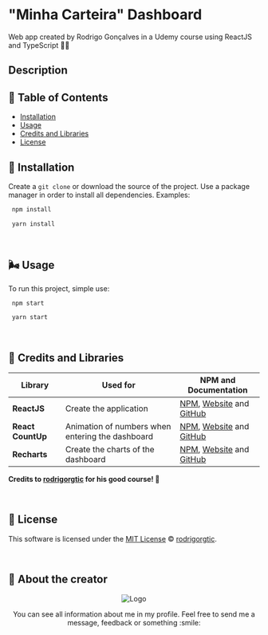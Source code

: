 # "Minha Carteira" Dashboard
Web app created by Rodrigo Gonçalves in a Udemy course using ReactJS and TypeScript 📘💙

## Description

## 🚩 Table of Contents

- [Installation](#-installation)
- [Usage](#-usage)
- [Credits and Libraries](#-credits-and-libraries)
- [License](#-license)

## 🍉 Installation

Create a `git clone` or download the source of the project. Use a package manager in order to install all dependencies. Examples:

```bash
 npm install
```

```bash
 yarn install
```

  
  
## 🌬️ Usage

To run this project, simple use:

```bash
 npm start
```

```bash
 yarn start
```

  
  
## 🙌 Credits and Libraries
  
Library | Used for | NPM and Documentation
--- | --- | ---
**ReactJS** | Create the application | [NPM](https://www.npmjs.com/package/react), [Website](https://pt-br.reactjs.org/) and [GitHub](https://github.com/facebook/react)
**React CountUp** | Animation of numbers when entering the dashboard | [NPM](https://www.npmjs.com/package/react-countup), [Website](https://inorganik.github.io/countUp.js/) and [GitHub](https://github.com/glennreyes/react-countup)
**Recharts** | Create the charts of the dashboard | [NPM](https://www.npmjs.com/package/recharts), [Website](https://recharts.org/en-US/) and [GitHub](https://github.com/recharts/recharts)

**Credits to [rodrigorgtic](https://github.com/rodrigorgtic) for his good course! 💙**

  
  
## 📜 License

This software is licensed under the [MIT License](https://github.com/YuriLopesM/minha-carteira-dashboard/blob/master/LICENSE) © [rodrigorgtic](https://github.com/rodrigorgtic).

  
  
## 🧑‍  About the creator

<p align="center">
  <img src="https://i.ibb.co/x7d4DBt/Asset-1.png" alt="Logo" border="0">
</p> 

<p align="center">
  You can see all information about me in my profile. 
  Feel free to send me a message, feedback or something :smile:
</p> 

